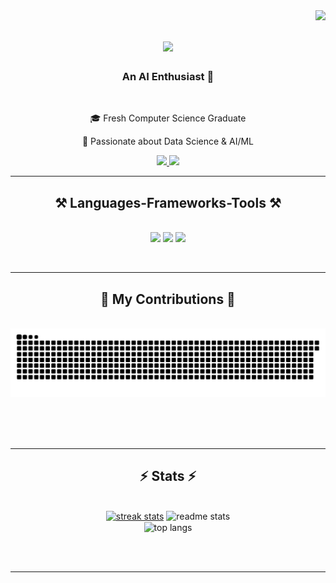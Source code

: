<img align="right" src="https://visitor-badge.laobi.icu/badge?page_id=mghalix.mghalix" />


<h1 align="center">
    <img src="https://readme-typing-svg.herokuapp.com/?font=Righteous&size=35&center=true&vCenter=true&width=500&height=70&duration=4000&lines=Hi+There!+👋;+I'm+Mohanad+Ghali!;" />
</h1>

<h3 align="center">An AI Enthusiast 🤖</h3>



<br/>

<div align="center">

🎓 Fresh Computer Science Graduate

🤖 Passionate about Data Science & AI/ML

<!--🔭 I’m currently working on **a navigation system**-->

 <!--🌱 I’m currently learning **DeepLearning, CV**-->

 </div>


<div align="center">
  <a href="mailto:mghalix@gmail.com">
    <img src="https://img.shields.io/badge/Gmail-333333?style=for-the-badge&logo=gmail&logoColor=red" />
  </a>
  <a href="https://linkedin.com/in/mghalix" target="_blank">
    <img src="https://img.shields.io/badge/LinkedIn-0077B5?style=for-the-badge&logo=linkedin&logoColor=white" target="_blank" />
  </a>
  <!-- TODO: Add Portfolio -->
</div>

---
<h2 align="center">⚒️ Languages-Frameworks-Tools ⚒️</h2>
<br/>
<div align="center">
    <img src="https://skillicons.dev/icons?i=c,cpp,cs,java,html,css,python,mysql,bash" />
    <img src="https://go-skill-icons.vercel.app/api/icons?i=selenium,opencv,pandas,matplotlib,numpy,scipy,sklearn,tensorflow" />
    <img src="https://skillicons.dev/icons?i=linux,git,github,neovim,vscode,obsidian,notion" /><br>
</p>
</div>

<br/>

---



<div align="center">
  <h2>🐍 My Contributions 🐍</h2>
  <br>
  <img alt="snake eating my contributions" src="https://raw.githubusercontent.com/mghalix/mghalix/output/github-contribution-grid-snake.svg" />

  <br/><br/><br/>
</div>

---

<h2 align="center">⚡ Stats ⚡</h2>
<br>
<div align=center>
  <a href="https://git.io/streak-stats"><img width=390 src="https://streak-stats.demolab.com?user=mghalix&theme=react" alt="streak stats"/></a>
  <img width=390 src="https://github-readme-stats.vercel.app/api?username=mghalix&count_private=true&show_icons=true&theme=react&rank_icon=github&border_radius=10" alt="readme stats" />
  <br/>
  <img width=325 align="center" src="https://github-readme-stats-salesp07.vercel.app/api/top-langs/?username=mghalix&hide=HTML,JavaScript,CSS&langs_count=8&layout=compact&theme=react&border_radius=10&size_weight=0.5&count_weight=0.5&exclude_repo=github-readme-stats" alt="top langs" />
</div>

<br/><br/>

---

<!--
<br/>

<div align="center">
<a href='https://ko-fi.com/mghalix' target='_blank'><img height='64' style='border:0px;height:64px;' src='https://storage.ko-fi.com/cdn/kofi1.png?v=3' border='0' alt='Buy Me a Coffee at ko-fi.com' /></a>
</div>

<br/>
-->
